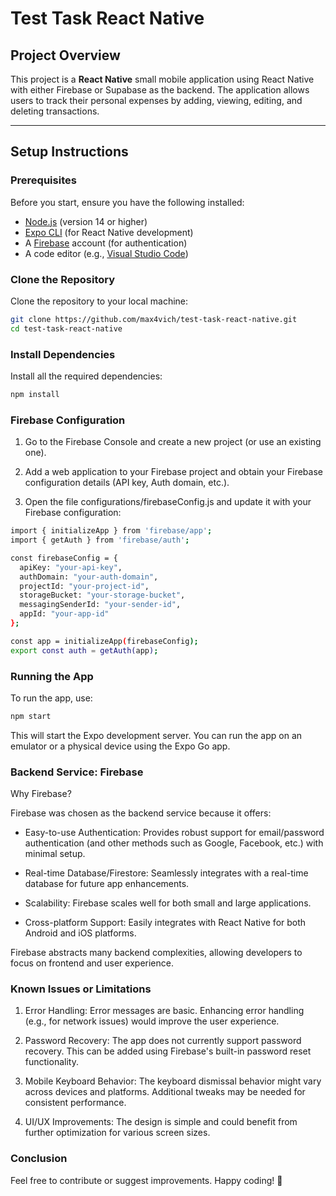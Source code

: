 # Test Task React Native

## Project Overview

This project is a **React Native** small mobile application using React Native with either Firebase or Supabase as the backend. The application allows users to track their personal expenses by adding, viewing, editing, and deleting transactions.


---

## Setup Instructions

### Prerequisites

Before you start, ensure you have the following installed:
- [Node.js](https://nodejs.org/en/) (version 14 or higher)
- [Expo CLI](https://docs.expo.dev/get-started/installation/) (for React Native development)
- A [Firebase](https://firebase.google.com/) account (for authentication)
- A code editor (e.g., [Visual Studio Code](https://code.visualstudio.com/))

### Clone the Repository

Clone the repository to your local machine:

```bash
git clone https://github.com/max4vich/test-task-react-native.git
cd test-task-react-native
```

### Install Dependencies

Install all the required dependencies:

```bash
npm install
```

### Firebase Configuration

1. Go to the Firebase Console and create a new project (or use an existing one).

2. Add a web application to your Firebase project and obtain your Firebase configuration details (API key, Auth domain, etc.).

3. Open the file configurations/firebaseConfig.js and update it with your Firebase configuration:

```bash
import { initializeApp } from 'firebase/app';
import { getAuth } from 'firebase/auth';

const firebaseConfig = {
  apiKey: "your-api-key",
  authDomain: "your-auth-domain",
  projectId: "your-project-id",
  storageBucket: "your-storage-bucket",
  messagingSenderId: "your-sender-id",
  appId: "your-app-id"
};

const app = initializeApp(firebaseConfig);
export const auth = getAuth(app);
```

### Running the App

To run the app, use:

```bash
npm start
```

This will start the Expo development server. You can run the app on an emulator or a physical device using the Expo Go app.

### Backend Service: Firebase

Why Firebase?

Firebase was chosen as the backend service because it offers:

- Easy-to-use Authentication: Provides robust support for email/password authentication (and other methods such as Google, Facebook, etc.) with minimal setup.

- Real-time Database/Firestore: Seamlessly integrates with a real-time database for future app enhancements.

- Scalability: Firebase scales well for both small and large applications.

- Cross-platform Support: Easily integrates with React Native for both Android and iOS platforms.

Firebase abstracts many backend complexities, allowing developers to focus on frontend and user experience.

### Known Issues or Limitations

1. Error Handling: Error messages are basic. Enhancing error handling (e.g., for network issues) would improve the user experience.

2. Password Recovery: The app does not currently support password recovery. This can be added using Firebase's built-in password reset functionality.

3. Mobile Keyboard Behavior: The keyboard dismissal behavior might vary across devices and platforms. Additional tweaks may be needed for consistent performance.

4. UI/UX Improvements: The design is simple and could benefit from further optimization for various screen sizes.

### Conclusion
Feel free to contribute or suggest improvements. Happy coding! 🎉
